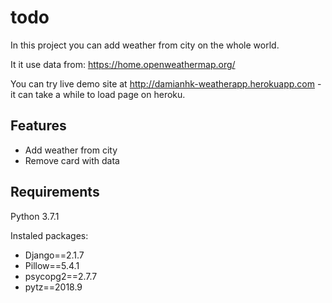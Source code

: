# todo
In this project you can add weather from city on the whole world. 

It it use data from: https://home.openweathermap.org/

You can try live demo site at http://damianhk-weatherapp.herokuapp.com - it can take a while to load page on heroku. 
## Features
* Add weather from city
* Remove card with data

## Requirements
Python 3.7.1

Instaled packages:
* Django==2.1.7
* Pillow==5.4.1
* psycopg2==2.7.7
* pytz==2018.9

